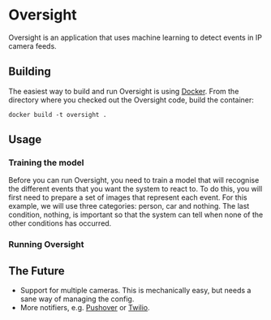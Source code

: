 # Oversight
Oversight is an application that uses machine learning to detect events in IP camera feeds.

## Building
The easiest way to build and run Oversight is using [Docker](https://docker.com). From the directory where you checked out the Oversight code, build the container:

	docker build -t oversight .

## Usage
### Training the model
Before you can run Oversight, you need to train a model that will recognise the different events that you want the system to react to. To do this, you will first need to prepare a set of images that represent each event. For this example, we will use three categories: person, car and nothing. The last condition, nothing, is important so that the system can tell when none of the other conditions has occurred.

### Running Oversight


## The Future
- Support for multiple cameras. This is mechanically easy, but needs a sane way of managing the config.
- More notifiers, e.g. [Pushover](https://pushover.net) or [Twilio](https://www.twilio.com).
